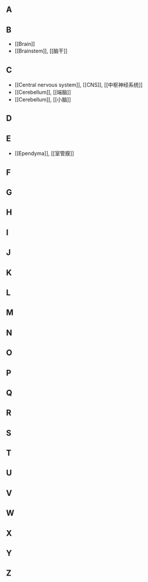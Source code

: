 ## A

## B
- [[Brain]]
- [[Brainstem]], [[脑干]]
## C
- [[Central nervous system]], [[CNS]], [[中枢神经系统]]
- [[Cerebellum]], [[端脑]]
- [[Cerebellum]], [[小脑]]
## D
## E
- [[Ependyma]], [[室管膜]]
## F
## G
## H
## I
## J
## K
## L
## M
## N
## O
## P
## Q
## R
## S
## T
## U
## V
## W
## X
## Y
## Z